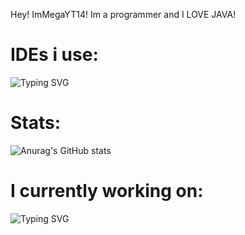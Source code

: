 Hey! ImMegaYT14! Im a programmer and I LOVE JAVA!

# IDEs i use:
![Typing SVG](https://readme-typing-svg.herokuapp.com/?lines=Eclipse;IntelliJ+Idea;Atom)

# Stats:
![Anurag's GitHub stats](https://github-readme-stats.vercel.app/api?username=MegaYT14&show_icons=true&theme=radical)

# I currently working on:
![Typing SVG](https://readme-typing-svg.herokuapp.com/?lines=DeveloClient;Github.com/MegaYT14/DeveloClient)
